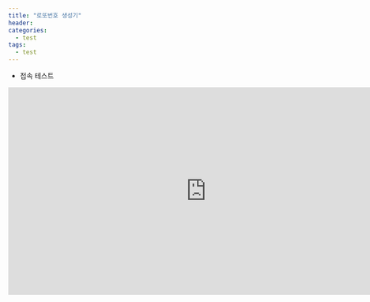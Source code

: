 ```yaml
---
title: "로또번호 생성기"
header:
categories: 
  - test
tags:
  - test
---
```



+ 접속 테스트
<iframe width="800" height="420" src="http://218.155.162.138/home/lotto" frameborder="0"  allowfullscreen></iframe> 
